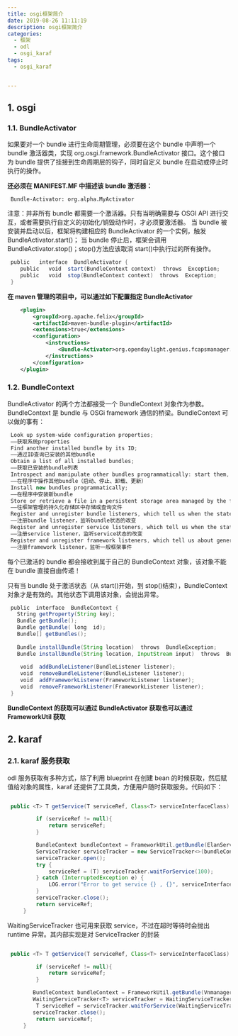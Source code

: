 ```yaml
---
title: osgi框架简介
date: 2019-08-26 11:11:19
description: osgi框架简介
categories:
  - 框架
  - odl
  - osgi_karaf
tags:
  - osgi_karaf


---
```


## 1. osgi

### 1.1. BundleActivator

如果要对一个 bundle 进行生命周期管理，必须要在这个 bundle 中声明一个 bundle 激活器类，实现 org.osgi.framework.BundleActivator 接口。这个接口为 bundle 提供了挂接到生命周期层的钩子，同时自定义 bundle 在启动或停止时执行的操作。

<strong> 还必须在 MANIFEST.MF 中描述该 bundle 激活器： </strong>

```text
 Bundle-Activator: org.alpha.MyActivator
```

注意：并非所有 bundle 都需要一个激活器。只有当明确需要与 OSGI API 进行交互，或者需要执行自定义的初始化/销毁动作时，才必须要激活器。
当 bundle 被安装并启动以后，框架将构建相应的 BundleActivator 的一个实例，触发 BundleActivator.start()；
当 bundle 停止后，框架会调用 BundleActivator.stop()；stop()方法应该取消 start()中执行过的所有操作。

```java
 public   interface  BundleActivator {  
    public   void  start(BundleContext context)  throws  Exception;  
    public   void  stop(BundleContext context)  throws  Exception;  
 }  
```

<strong> 在 maven 管理的项目中，可以通过如下配置指定 BundleActivator </strong>

```xml
    <plugin>
        <groupId>org.apache.felix</groupId>
        <artifactId>maven-bundle-plugin</artifactId>
        <extensions>true</extensions>
        <configuration>
            <instructions>
                <Bundle-Activator>org.opendaylight.genius.fcapsmanager.alarmmanager.Activator</Bundle-Activator>
            </instructions>
        </configuration>
    </plugin>
```

### 1.2. BundleContext

BundleActivator 的两个方法都接受一个 BundleContext 对象作为参数。BundleContext 是 bundle 与 OSGi framework 通信的桥梁。BundleContext 可以做的事有：

```java
 Look up system-wide configuration properties;
 ——获取系统properties
 Find another installed bundle by its ID;
 ——通过ID查询已安装的其他bundle
 Obtain a list of all installed bundles;
 ——获取已安装的bundle列表
 Introspect and manipulate other bundles programmatically: start them, stop them, un-install them, update them, etc;
 ——在程序中操作其他bundle（启动、停止、卸载、更新）
 Install new bundles programmatically;
 ——在程序中安装新bundle
 Store or retrieve a file in a persistent storage area managed by the framework;
 ——往框架管理的持久化存储区中存储或查询文件
 Register and unregister bundle listeners, which tell us when the state of any bundle in the framework changes;
 ——注册bundle listener，监听bundle状态的改变
 Register and unregister service listeners, which tell us when the state of any service in the framework changes 
 ——注册service listener，监听service状态的改变 
 Register and unregister framework listeners, which tell us about general framework events.
 ——注册framework listener，监听一般框架事件
```

每个已激活的 bundle 都会接收到属于自己的 BundleContext 对象，该对象不能在 bundle 直接自由传递！

只有当 bundle 处于激活状态（从 start()开始，到 stop()结束），BundleContext 对象才是有效的。其他状态下调用该对象，会抛出异常。

```java
 public  interface  BundleContext {  
   String getProperty(String key);  
   Bundle getBundle();  
   Bundle getBundle( long  id);  
   Bundle[] getBundles();  
   
   Bundle installBundle(String location)  throws  BundleException;  
   Bundle installBundle(String location, InputStream input)  throws  BundleException;  
   
    void  addBundleListener(BundleListener listener);  
    void  removeBundleListener(BundleListener listener);  
    void  addFrameworkListener(FrameworkListener listener);  
    void  removeFrameworkListener(FrameworkListener listener);  
 }
```

<strong> BundleContext 的获取可以通过 BundleActivator 获取也可以通过 FrameworkUtil 获取 </strong>

## 2. karaf

### 2.1. karaf 服务获取

odl 服务获取有多种方式，除了利用 blueprint 在创建 bean 的时候获取，然后赋值给对象的属性，karaf 还提供了工具类，方便用户随时获取服务。代码如下：

```java

 public <T> T getService(T serviceRef, Class<T> serviceInterfaceClass) {

         if (serviceRef != null){
             return serviceRef;
         }

         BundleContext bundleContext = FrameworkUtil.getBundle(ElanServiceProvider.class).getBundleContext();
         ServiceTracker serviceTracker = new ServiceTracker<>(bundleContext, serviceInterfaceClass, null);
         serviceTracker.open();
         try {
             serviceRef = (T) serviceTracker.waitForService(100);
         } catch (InterruptedException e) {
             LOG.error("Error to get service {} , {}", serviceInterfaceClass, e);
         }
         serviceTracker.close();
         return serviceRef;
     }
```

WaitingServiceTracker 也可用来获取 service，不过在超时等待时会抛出 runtime 异常。其内部实现是对 ServiceTracker 的封装

```java

 public <T> T getService(T serviceRef, Class<T> serviceInterfaceClass) {

         if (serviceRef != null){
             return serviceRef;
         }

        BundleContext bundleContext = FrameworkUtil.getBundle(VnmanagerServiceUtil.class).getBundleContext();
        WaitingServiceTracker<T> serviceTracker = WaitingServiceTracker.create(serviceInterface, bundleContext);
         T serviceRef = serviceTracker.waitForService(WaitingServiceTracker.FIVE_MINUTES);
        serviceTracker.close();
         return serviceRef;
     }
```
